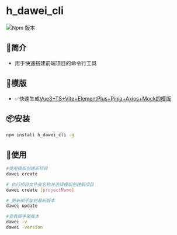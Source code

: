 # h_dawei_cli
![Npm 版本](https://img.shields.io/badge/h_dawei_cli_v0.0.1-green)
## 📖简介
- 用于快速搭建前端项目的命令行工具

## 📕模版
- ✅快速生成[Vue3+TS+Vite+ElementPlus+Pinia+Axios+Mock的模版](https://github.com/Dreeze549/h_dawei_cli)

## 📦安装
``` bash
npm install h_dawei_cli -g
```

## 💯使用
``` bash
#使用模版创建新项目
dawei create

# 执行项目文件夹名称并选择模版创建新项目
dawei create [projectName]

# 更新脚手架到最新版本
dawei update

#查看脚手架版本
dawei -v
dawei -version
```

